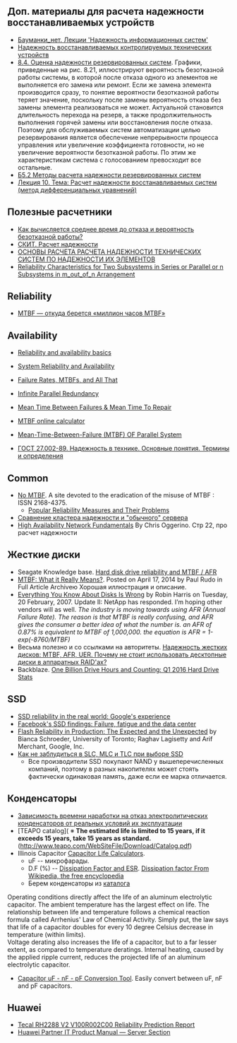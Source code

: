## Доп. материалы для расчета надежности восстанавливаемых устройств
- [Бауманки_нет. Лекции 'Надежность информационных систем'](http://baumanki.net/lectures/10-informatika-i-programmirovanie/350-nadezhnost-informacionnyh-sistem/)
- [Надежность восстанавливаемых контролируемых технических устройств](http://infotest.ru/info085.shtml)
- [8.4. Оценка надежности резервированных систем](http://www.bookasutp.ru/Chapter8_4.aspx). Графики, приведенные на рис. 8.21, иллюстрируют вероятность безотказной работы системы, в которой после отказа одного из элементов не выполняется его замена или ремонт. Если же замена элемента производится сразу, то понятие вероятности безотказной работы теряет значение, поскольку после замены вероятность отказа без замены элемента реализоваться не может. Актуальной становится длительность перехода на резерв, а также продолжительность выполнения горячей замены или восстановления после отказа. Поэтому для обслуживаемых систем автоматизации целью резервирования является обеспечение непрерывности процесса управления или увеличение коэффициента готовности, но не увеличение вероятности безотказной работы. По этим же характеристикам система с голосованием превосходит все остальные.
- [Б5.2 Методы расчета надежности резервированных систем](http://studopedia.org/2-55102.html)
- [Лекция 10. Тема: Расчет надежности восстанавливаемых систем (метод дифференциальных уравнений)](http://baumanki.net/lectures/10-informatika-i-programmirovanie/350-nadezhnost-informacionnyh-sistem/4738-10-raschet-nadezhnosti-vosstanavlivaemyh-sistem.html)

## Полезные расчетники
- [Как вычисляется среднее время до отказа и вероятность безотказной работы?](https://habrahabr.ru/company/nerepetitor/blog/254893/)
- [СКИТ. Расчет надежности](http://tvskit.narod.ru/stati/stati21/stati21.html)
- [ОСНОВЫ РАСЧЕТА РАСЧЕТА НАДЕЖНОСТИ ТЕХНИЧЕСКИХ СИСТЕМ ПО НАДЕЖНОСТИ ИХ ЭЛЕМЕНТОВ](http://www.obzh.ru/nad/4-5.html)
- [Reliability Characteristics for Two Subsystems in Series or Parallel or n Subsystems in m_out_of_n Arrangement](http://auroraconsultingengineering.com/doc_files/Reliability_series_parallel.doc)

## Reliability
- [MTBF — откуда берется «миллион часов MTBF»](https://geektimes.ru/post/122529/)

## Availability
- [Reliability and availability basics](http://www.eventhelix.com/RealtimeMantra/FaultHandling/reliability_availability_basics.htm)
- [System Reliability and Availability](http://www.eventhelix.com/RealtimeMantra/FaultHandling/system_reliability_availability.htm)
- [Failure Rates, MTBFs, and All That](http://www.mathpages.com/home/kmath498/kmath498.htm)
- [Infinite Parallel Redundancy](http://www.mathpages.com/home/kmath326/kmath326.HTM)
- [Mean Time Between Failures & Mean Time To Repair](http://world-class-manufacturing.com/KPI/mtbf.html)
- [MTBF online calculator](http://www.pixelbeat.org/docs/reliability_calculator/)


- [Mean-Time-Between-Failure (MTBF) OF Parallel System](http://www.transtutors.com/homework-help/industrial-management/reliability/mtbf-of-parallel-system.aspx)
- [ГОСТ 27.002-89. Надежность в технике. Основные понятия. Термины и определения](http://docs.cntd.ru/document/gost-27-002-89)

## Common
- [No MTBF](http://nomtbf.com/2015/10/popular-reliability-measures-and-their-problems/). A site devoted to the eradication of the misuse of MTBF : ISSN 2168-4375. 
	- [Popular Reliability Measures and Their Problems](http://nomtbf.com/2015/10/popular-reliability-measures-and-their-problems/)
- [Сравнение кластера надежности и "обычного" сервера](http://www.team.ru/server/stbl_compare.shtml)
- [High Availability Network Fundamentals](http://www.ciscopress.com/store/high-availability-network-fundamentals-9781587130175#largeCover) By Chris Oggerino. Стр 22, про расчет надежности


## Жесткие диски
- Seagate Knowledge base. [Hard disk drive reliability and MTBF / AFR](http://knowledge.seagate.com/articles/en_US/FAQ/174791en?language=en_US)
- [MTBF: What it Really Means?](http://www.enterprisefeatures.com/mtbf-what-it-really-means/). Posted on April 17, 2014 by Paul Rudo in Full Article Archiveю  Хорошая иллюстрация и описание.
- [Everything You Know About Disks Is Wrong](https://storagemojo.com/2007/02/20/everything-you-know-about-disks-is-wrong/) by Robin Harris on Tuesday, 20 February, 2007.
Update II: NetApp has responded. I’m hoping other vendors will as well.
*The industry is moving towards using AFR (Annual Failure Rate). The reason is that MTBF is really confusing, and AFR gives the consumer a better idea of what the number is. an AFR of 0.87% is equivalent to MTBF of 1,000,000. the equation is AFR = 1-exp(-8760/MTBF)*
- Весьма полезно и со ссылками на авторитеты. [Надежность жестких дисков: MTBF, AFR, UER. Почему не стоит использовать десктопные диски в аппаратных RAID'ах?](http://true-system.blogspot.ru/2013/04/mtbf-afr-uer-raid.html)
- Backblaze. [One Billion Drive Hours and Counting: Q1 2016 Hard Drive Stats](https://www.backblaze.com/blog/hard-drive-reliability-stats-q1-2016/)

## SSD
- [SSD reliability in the real world: Google's experience](http://www.zdnet.com/article/ssd-reliability-in-the-real-world-googles-experience/)
- [Facebook's SSD findings: Failure, fatigue and the data center](http://www.zdnet.com/article/facebooks-ssd-experience/)
- [Flash Reliability in Production: The Expected and the Unexpected](https://www.usenix.org/conference/fast16/technical-sessions/presentation/schroeder) by Bianca Schroeder, University of Toronto; Raghav Lagisetty and Arif Merchant, Google, Inc.
- [Как не заблудиться в SLC, MLC и TLC при выборе SSD](http://www.outsidethebox.ms/14571/)
	- Все производители SSD покупают NAND у вышеперечисленных компаний, поэтому в разных накопителях может стоять фактически одинаковая память, даже если ее марка отличается.

## Конденсаторы
- [Зависимость времени наработки на отказ электролитических конденсаторов от реальных условий их эксплуатации](https://ptelectronics.ru/stati/zavisimost-vremeni-narabotki-na-otkaz-elektroliticheskih-kondensatorov-ot-realnyih-usloviy-ih-ekspluatatsii/)
- [TEAPO catalog](
	※ **The estimated life is limited to 15 years, if it exceeds 15 years, take 15 years as standard.**(http://www.teapo.com/WebSiteFile/Download/Catalog.pdf)
- Illinois Capacitor [Capacitor Life Calculators](http://www.illinoiscapacitor.com/tech-center/life-calculators.aspx).
	- uF -- микрофарады.
	- D.F (%) -- [Dissipation Factor and ESR](http://www.illinoiscapacitor.com/pdf/papers/impendance_dissipation_factor_esr.pdf). [Dissipation factor
From Wikipedia, the free encyclopedia](https://en.wikipedia.org/wiki/Dissipation_factor)
	- Берем конденсаторы из [каталога](http://www.illinoiscapacitor.com/ic_search/_lytics_products.aspx?LEAD_STYLE_SHORT=Surface+Mount%7cLug+lead&HEADING_SHORT=High+Frequency%2f+Low+Z%2c+Low+ESR)

Operating conditions directly affect the life of an aluminum electrolytic capacitor. The ambient temperature has the largest effect on life. The relationship between life and temperature follows a chemical reaction formula called Arrhenius' Law of Chemical Activity. Simply put, the law says that life of a capacitor doubles for every 10 degree Celsius decrease in temperature (within limits).  
Voltage derating also increases the life of a capacitor, but to a far lesser extent, as compared to temperature deratings. Internal heating, caused by the applied ripple current, reduces the projected life of an aluminum electrolytic capacitor.
- [Capacitor uF - nF - pF Conversion Tool](http://www.remotemonitoringsystems.ca/uF-nF-pF.php). Easily convert between uF, nF and pF capacitors.

## Huawei 
- [Tecal RH2288 V2 V100R002C00 Reliability Prediction Report](www.huawei.com\ucmf\groups\entpublic\documents\enterprise_en_webasset\hw_259503.pdf)
- [Huawei Partner IT Product Manual — Server Section](http://www.huawei.com/ucmf/groups/entpublic/documents/enterprise_en_webasset/hw_327795.pdf)

